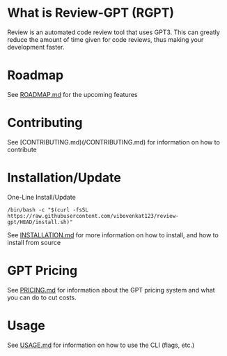 # What is Review-GPT (RGPT)

Review is an automated code review tool that uses GPT3. This can greatly reduce the amount of time given for code reviews, thus making your development faster.

# Roadmap

See [ROADMAP.md](/ROADMAP.md) for the upcoming features

# Contributing

See [CONTRIBUTING.md)(/CONTRIBUTING.md) for information on how to contribute

# Installation/Update

One-Line Install/Update

```
/bin/bash -c "$(curl -fsSL https://raw.githubusercontent.com/vibovenkat123/review-gpt/HEAD/install.sh)"
```

See [INSTALLATION.md](/INSTALLATION.md) for more information on how to install, and how to install from source

# GPT Pricing 

See [PRICING.md](/PRICING.md) for information about the GPT pricing system and what you can do to cut costs.

# Usage

See [USAGE.md](/USAGE.md) for information on how to use the CLI (flags, etc.)
